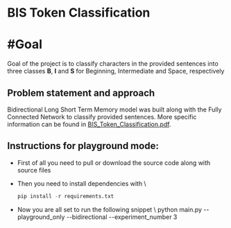 # BIS Token Classification

# #Goal
Goal of the project is to classify characters in the provided sentences into three classes **B**, **I** and **S** for Beginning, Intermediate and Space, respectively

## Problem statement and approach
Bidirectional Long Short Term Memory model was built along with the Fully Connected Network to classify provided sentences. More specific information can be found in [BIS_Token_Classification.pdf](BIS_Token_Classification.pdf).

## Instructions for playground mode:

* First of all you need to pull or download the source code along with source files
* Then you need to install dependencies with \\ 

  ```python
  pip install -r requirements.txt
  ```
* Now you are all set to run the following snippet \\
  python main.py --playground_only --bidirectional --experiment_number 3
